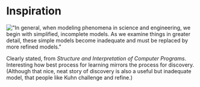# Inspiration

!["In general, when modeling phenomena in science and engineering, we begin with simplified, incomplete models. As we examine things in greater detail, these simple models become inadequate and must be replaced by more refined models."](https://grant-uploader.s3.amazonaws.com/2025-02-03-09-48-23-2000.jpg)

Clearly stated, from _Structure and Interpretation of Computer Programs_. Interesting how best process for learning mirrors the process for discovery. (Although that nice, neat story of discovery is also a useful but inadequate model, that people like Kuhn challenge and refine.)